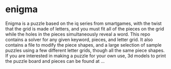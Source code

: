 # enigma
Enigma is a puzzle based on the iq series from smartgames, with the twist that the grid is made of letters, and you must fit all of the pieces on the grid while the holes in the pieces simultaneously reveal a word. 
This repo contains a solver for any given keyword, pieces, and letter grid. It also contains a file to modify the piece shapes, and a large selection of sample puzzles using a few different letter grids, though all the same piece shapes. 
If you are interested in making a puzzle for your own use, 3d models to print the puzzle board and pieces can be found at ...
